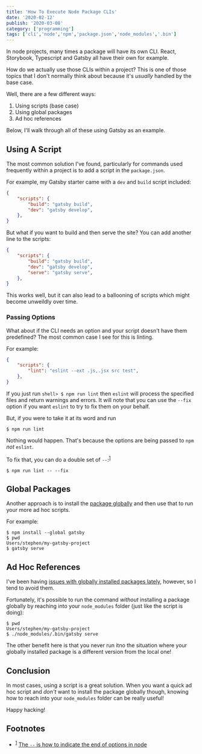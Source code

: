 ```yaml
---
title: 'How To Execute Node Package CLIs'
date: '2020-02-12'
publish: '2020-03-08'
category: ['programming']
tags: ['cli','node','npm','package.json','node_modules','.bin']
---
```


In node projects, many times a package will have its own CLI. React, Storybook, Typescript and Gatsby all have their own for example.

How do we actually use those CLIs within a project? This is one of those topics that I don't normally think about because it's _usually_ handled by the base case.

Well, there are a few different ways:
1. Using scripts (base case)
2. Using global packages
3. Ad hoc references

Below, I'll walk through all of these using Gatsby as an example.

## Using A Script

The most common solution I've found, particularly for commands used frequently within a project is to add a script in the `package.json`.

For example, my Gatsby starter came with a `dev` and `build` script included:
```json:title=./package.json
{
    "scripts": {
        "build": "gatsby build",
        "dev": "gatsby develop",
    },
}
```

But what if you want to build and then serve the site? You can add another line to the scripts:

```json:title=./package.json
{
    "scripts": {
        "build": "gatsby build",
        "dev": "gatsby develop",
        "serve": "gatsby serve",
    },
}
```

This works well, but it can also lead to a ballooning of scripts which might become unweildly over time.

### Passing Options

What about if the CLI needs an option and your script doesn't have them predefined? The most common case I see for this is linting.

For example:
```json:title=./package.json
{
    "scripts": {
        "lint": "eslint --ext .js,.jsx src test",
    },
}
```

If you just run `shell> $ npm run lint` then `eslint` will process the specified files and return warnings and errors. It will note that you can use the `--fix` option if you want `eslint` to try to fix them on your behalf.

But, if you were to take it at its word and run
```shell
$ npm run lint
```
Nothing would happen. That's because the options are being passed to `npm` _not_ `eslint`.

To fix that, you can do a double set of `--`:<sup>[1](#footnotes)</sup><a id="fn1"></a>
```shell
$ npm run lint -- --fix
```

## Global Packages

Another approach is to install the [package globally](../../2019-11-03/global-node-package-management) and then use that to run your more ad hoc scripts.

For example:
```shell
$ npm install --global gatsby
$ pwd
Users/stephen/my-gatsby-project
$ gatsby serve
```

## Ad Hoc References

I've been having [issues with globally installed packages lately](../../2020-02-26/global-node-packages-revised), however, so I tend to avoid them.

Fortunately, it's possible to run the command _without_ installing a package globally by reaching into your `node_modules` folder (just like the script is doing):
```shell
$ pwd
Users/stephen/my-gatsby-project
$ ./node_modules/.bin/gatsby serve
```

The other benefit here is that you never run itno the situation where your globally installed package is a different version from the local one!

## Conclusion

In most cases, using a script is a great solution. When you want a quick ad hoc script and _don't_ want to install the package globally though, knowing how to reach into your `node_modules` folder can be really useful!

Happy hacking!

## Footnotes

- <sup>[1](#fn1)</sup> [The `--` is how to indicate the end of options in node](https://nodejs.org/dist/latest-v12.x/docs/api/cli.html#cli_1)
